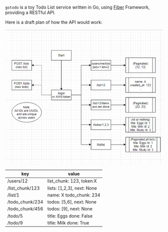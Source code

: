 `gotodo` is a toy Todo List service written in Go, using [Fiber](https://docs.gofiber.io/) Framework, providing a RESTful API.

Here is a draft plan of how the API would work:

![API](API.png)


| key | value |
|------|-----|
| /users/12 | list_chunk: 123, token:X |
| /list_chunk/123 | lists: [1,2,3], next: None |
| /list/1 | name: X todo_chunk: 234|
| /todo_chunk/234 | todos: [5,6], next: None |
| /todo_chunk/456 | todos: [9], next: None |
| /todo/5 | title: Eggs done: False |
| /todo/9 | title: Milk done: True |
